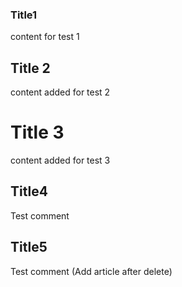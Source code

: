 ### Title1

content for test 1

## Title 2

content added for test 2

# Title 3

content added for test 3

## Title4

Test comment 

## Title5

Test comment (Add article after delete)